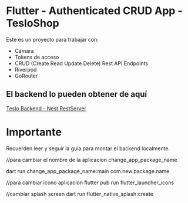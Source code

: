 # Flutter - Authenticated CRUD App - TesloShop

Este es un proyecto para trabajar con:

* Cámara
* Tokens de acceso
* CRUD (Create Read Update Delete) Rest API Endpoints
* Riverpod
* GoRouter


## El backend lo pueden obtener de aquí

[Teslo Backend - Nest RestServer](https://hub.docker.com/repository/docker/klerith/flutter-backend-teslo-shop/general)

# Importante
Recuerden leer y seguir la guía para montar el backend localmente.

//para cambiar el nombre de la aplicacion
change_app_package_name

dart run change_app_package_name:main com.new.package.name


//para cambiar icono aplicacion
flutter pub run flutter_launcher_icons


//cambiar splash screen
dart run flutter_native_splash:create
